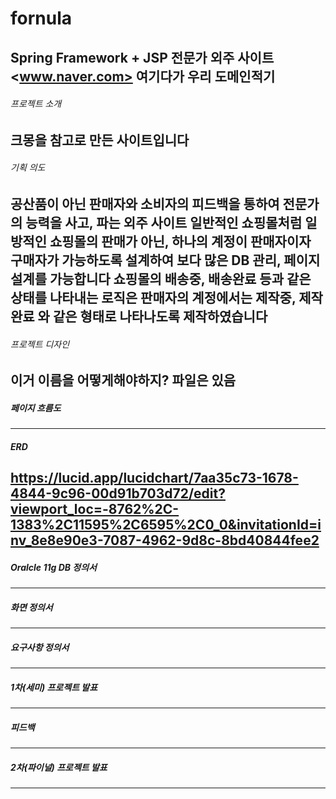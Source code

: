 # fornula
Spring Framework + JSP 전문가 외주 사이트
<www.naver.com> 여기다가 우리 도메인적기
---
###### 프로젝트 소개
크몽을 참고로 만든 사이트입니다 
---

###### 기획 의도
공산품이 아닌 판매자와 소비자의 피드백을 통하여 전문가의 능력을 사고, 파는 외주 사이트
일반적인 쇼핑몰처럼 일방적인 쇼핑몰의 판매가 아닌, 하나의 계정이 판매자이자 구매자가 가능하도록 설계하여 보다 많은 DB 관리, 페이지 설계를 가능합니다
쇼핑몰의 배송중, 배송완료 등과 같은 상태를 나타내는 로직은 판매자의 계정에서는 제작중, 제작완료 와 같은 형태로 나타나도록 제작하였습니다
---

###### 프로젝트 디자인
이거 이름을 어떻게해야하지? 파일은 있음 
---

##### 페이지 흐름도

---

##### ERD 
https://lucid.app/lucidchart/7aa35c73-1678-4844-9c96-00d91b703d72/edit?viewport_loc=-8762%2C-1383%2C11595%2C6595%2C0_0&invitationId=inv_8e8e90e3-7087-4962-9d8c-8bd40844fee2
---

##### Oralcle 11g DB 정의서
---

##### 화면 정의서
---

##### 요구사항 정의서
---

##### 1차(세미) 프로젝트 발표
---

##### 피드백
---

##### 2차(파이널) 프로젝트 발표
---

